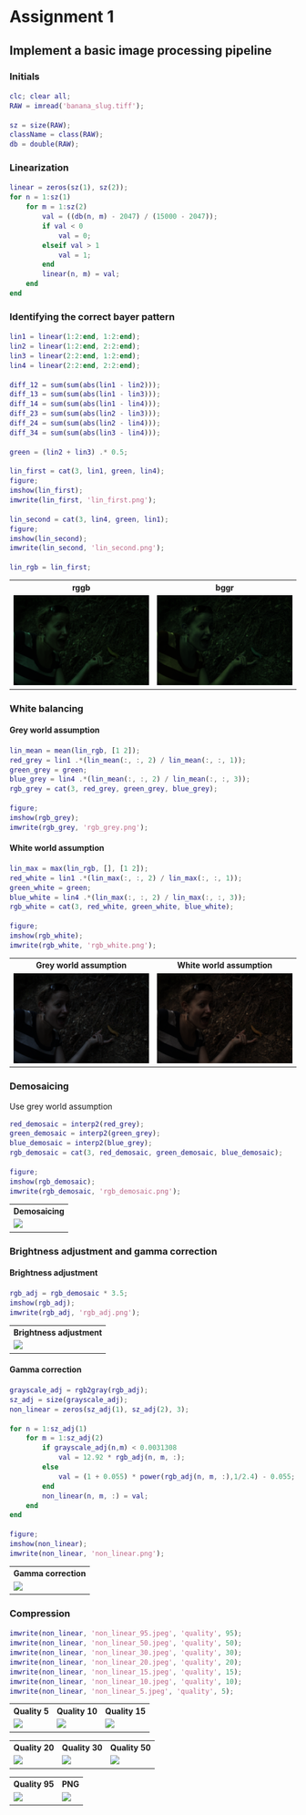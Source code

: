 # Assignment 1  
## Implement a basic image processing pipeline  
### Initials

```matlab
clc; clear all;
RAW = imread('banana_slug.tiff');

sz = size(RAW);
className = class(RAW);
db = double(RAW);
```

### Linearization  

```matlab
linear = zeros(sz(1), sz(2));
for n = 1:sz(1)
    for m = 1:sz(2)
        val = ((db(n, m) - 2047) / (15000 - 2047));
        if val < 0
            val = 0;
        elseif val > 1
            val = 1;
        end
        linear(n, m) = val;
    end
end
```

### Identifying the correct bayer pattern  

```matlab
lin1 = linear(1:2:end, 1:2:end);
lin2 = linear(1:2:end, 2:2:end);
lin3 = linear(2:2:end, 1:2:end);
lin4 = linear(2:2:end, 2:2:end);

diff_12 = sum(sum(abs(lin1 - lin2)));
diff_13 = sum(sum(abs(lin1 - lin3)));
diff_14 = sum(sum(abs(lin1 - lin4)));
diff_23 = sum(sum(abs(lin2 - lin3)));
diff_24 = sum(sum(abs(lin2 - lin4)));
diff_34 = sum(sum(abs(lin3 - lin4)));

green = (lin2 + lin3) .* 0.5;

lin_first = cat(3, lin1, green, lin4);
figure;
imshow(lin_first);
imwrite(lin_first, 'lin_first.png');

lin_second = cat(3, lin4, green, lin1);
figure;
imshow(lin_second);
imwrite(lin_second, 'lin_second.png');

lin_rgb = lin_first;
```
<table>
    <tr>
        <th>rggb</th>
        <th>bggr</th>
    </tr>
    <tr>
        <td><img src='./image/lin_first.png'></td>
        <td><img src='./image/lin_second.png'></td>
    </tr>
</table>

### White balancing  
#### Grey world assumption  

```matlab
lin_mean = mean(lin_rgb, [1 2]);
red_grey = lin1 .*(lin_mean(:, :, 2) / lin_mean(:, :, 1));
green_grey = green;
blue_grey = lin4 .*(lin_mean(:, :, 2) / lin_mean(:, :, 3));
rgb_grey = cat(3, red_grey, green_grey, blue_grey);

figure;
imshow(rgb_grey);
imwrite(rgb_grey, 'rgb_grey.png');
```

#### White world assumption  

```matlab
lin_max = max(lin_rgb, [], [1 2]);
red_white = lin1 .*(lin_max(:, :, 2) / lin_max(:, :, 1));
green_white = green;
blue_white = lin4 .*(lin_max(:, :, 2) / lin_max(:, :, 3));
rgb_white = cat(3, red_white, green_white, blue_white);

figure;
imshow(rgb_white);
imwrite(rgb_white, 'rgb_white.png');
```

<table>
    <tr>
        <th>Grey world assumption</th>
        <th>White world assumption</th>
    </tr>
    <tr>
        <td><img src='./image/rgb_grey.png'></td>
        <td><img src='./image/rgb_white.png'></td>
    </tr>
</table>

### Demosaicing  
Use grey world assumption  

```matlab
red_demosaic = interp2(red_grey);
green_demosaic = interp2(green_grey);
blue_demosaic = interp2(blue_grey);
rgb_demosaic = cat(3, red_demosaic, green_demosaic, blue_demosaic);

figure;
imshow(rgb_demosaic);
imwrite(rgb_demosaic, 'rgb_demosaic.png');
```

<table>
    <tr>
        <th>Demosaicing</th>
    </tr>
    <tr>
        <td><img src='./image/rgb_demosaic.png'></td>
    </tr>
</table>

### Brightness adjustment and gamma correction  
#### Brightness adjustment  

```matlab
rgb_adj = rgb_demosaic * 3.5;
imshow(rgb_adj);
imwrite(rgb_adj, 'rgb_adj.png');
```

<table>
    <tr>
        <th>Brightness adjustment</th>
    </tr>
    <tr>
        <td><img src='./image/rgb_adj.png'></td>
    </tr>
</table>

#### Gamma correction  

```matlab
grayscale_adj = rgb2gray(rgb_adj);
sz_adj = size(grayscale_adj);
non_linear = zeros(sz_adj(1), sz_adj(2), 3);

for n = 1:sz_adj(1)
    for m = 1:sz_adj(2)
        if grayscale_adj(n,m) < 0.0031308
            val = 12.92 * rgb_adj(n, m, :);
        else
            val = (1 + 0.055) * power(rgb_adj(n, m, :),1/2.4) - 0.055;
        end
        non_linear(n, m, :) = val;
    end
end

figure;
imshow(non_linear);
imwrite(non_linear, 'non_linear.png');
```

<table>
    <tr>
        <th>Gamma correction</th>
    </tr>
    <tr>
        <td><img src='./image/non_linear.png'></td>
    </tr>
</table>

### Compression  

```matlab
imwrite(non_linear, 'non_linear_95.jpeg', 'quality', 95);
imwrite(non_linear, 'non_linear_50.jpeg', 'quality', 50);
imwrite(non_linear, 'non_linear_30.jpeg', 'quality', 30);
imwrite(non_linear, 'non_linear_20.jpeg', 'quality', 20);
imwrite(non_linear, 'non_linear_15.jpeg', 'quality', 15);
imwrite(non_linear, 'non_linear_10.jpeg', 'quality', 10);
imwrite(non_linear, 'non_linear_5.jpeg', 'quality', 5);
```

<table>
    <tr>
        <th>Quality 5</th>
        <th>Quality 10</th>
        <th>Quality 15</th>
    </tr>
    <tr>
        <td><img src='./image/non_linear_5.png'></td>
        <td><img src='./image/non_linear_10.png'></td>
        <td><img src='./image/non_linear_15.png'></td>
    </tr>
</table>

<table>
    <tr>
        <th>Quality 20</th>
        <th>Quality 30</th>
        <th>Quality 50</th>
    </tr>
    <tr>
        <td><img src='./image/non_linear_20.png'></td>
        <td><img src='./image/non_linear_30.png'></td>
        <td><img src='./image/non_linear_50.png'></td>
    </tr>
</table>

<table>
    <tr>
        <th>Quality 95</th>
        <th>PNG</th>
    </tr>
    <tr>
        <td><img src='./image/non_linear_95.png'></td>
        <td><img src='./image/non_linear.png'></td>
    </tr>
</table>
